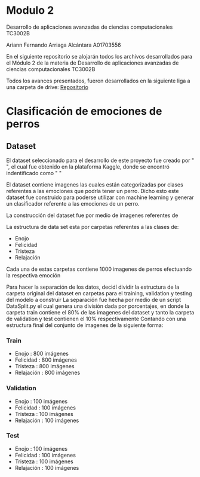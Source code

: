 # Modulo 2

Desarrollo de aplicaciones avanzadas de ciencias computacionales TC3002B

Ariann Fernando Arriaga Alcántara A01703556

En el siguiente repositorio se alojarán todos los archivos desarrollados para el Módulo 2 de la materia de Desarrollo de aplicaciones avanzadas de ciencias computacionales TC3002B

Todos los avances presentados, fueron desarrollados en la siguiente liga a una carpeta de drive: [Repositorio](https://drive.google.com/drive/folders/14AKGu8siQM9iV9aBoJnX9msSJgTD-qDk?usp=sharing)


# Clasificación de emociones de perros

## Dataset
El dataset seleccionado para el desarrollo de este proyecto fue creado por " ", el cual fue obtenido en la plataforma Kaggle, donde se encontró indentificado como " "

El dataset contiene imagenes las cuales están categorizadas por clases referentes a las emociones que podría tener un perro. Dicho esto este dataset fue construido para poderse utilizar con machine learning y generar un clasificador referente a las emociones de un perro.

La construcción del dataset fue por medio de imagenes referentes de 

La estructura de data set esta por carpetas referentes a las clases de:
- Enojo
- Felicidad
- Tristeza
- Relajación

Cada una de estas carpetas contiene 1000 imagenes de perros efectuando la respectiva emoción

Para hacer la separación de los datos, decidí dividir la estructura de la carpeta original del dataset en carpetas para el training, validation y testing del modelo a construir
La separación fue hecha por medio de un script DataSplit.py el cual genera una división dada por porcentajes, en donde la carpeta train contiene el 80% de las imagenes del dataset y tanto la carpeta de validation y test contienen el 10% respectivamente
Contando con una estructura final del conjunto de imagenes de la siguiente forma:


### Train
- Enojo : 800 imágenes
- Felicidad : 800 imágenes
- Tristeza : 800 imágenes
- Relajación : 800 imágenes
### Validation
- Enojo : 100 imágenes
- Felicidad : 100 imágenes
- Tristeza : 100 imágenes
- Relajación : 100 imágenes
### Test
- Enojo : 100 imágenes
- Felicidad : 100 imágenes
- Tristeza : 100 imágenes
- Relajación : 100 imágenes




